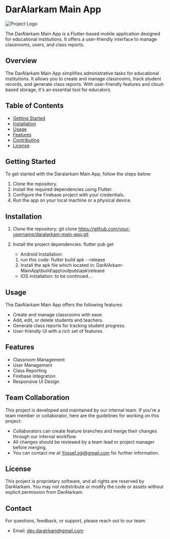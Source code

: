 # DarAlarkam Main App

![Project Logo](https://drive.google.com/file/d/18_cxRI5zhz4bIoJtrrE_x_jDuvtVeD_F/view?usp=sharing)

The DarAlarkam Main App is a Flutter-based mobile application designed for educational institutions. It offers a user-friendly interface to manage classrooms, users, and class reports.

## Overview

The DarAlarkam Main App simplifies administrative tasks for educational institutions. It allows you to create and manage classrooms, track student records, and generate class reports. With user-friendly features and cloud-based storage, it's an essential tool for educators.

## Table of Contents

- [Getting Started](#getting-started)
- [Installation](#installation)
- [Usage](#usage)
- [Features](#features)
- [Contributing](#contributing)
- [License](#license)

## Getting Started

To get started with the Daralarkam Main App, follow the steps below:

1. Clone the repository.
2. Install the required dependencies using Flutter.
3. Configure the Firebase project with your credentials.
4. Run the app on your local machine or a physical device.

## Installation

1. Clone the repository:
   git clone https://github.com/your-username/daralarkam-main-app.git
2. Install the project dependencies:
   flutter pub get
   - Android Installation:
   1. run this code:
      flutter build apk --release
   2. Install the apk file which located in:
      DarAlArkam-MainApp\build\app\outputs\apk\release
   
   - IOS installation:
   to be continued...

## Usage

The DarAlarkam Main App offers the following features:
- Create and manage classrooms with ease.
- Add, edit, or delete students and teachers.
- Generate class reports for tracking student progress.
- User-friendly UI with a rich set of features.

## Features

- Classroom Management
- User Management
- Class Reporting
- Firebase Integration
- Responsive UI Design

## Team Collaboration

This project is developed and maintained by our internal team. If you're a team member or collaborator, here are the guidelines for working on this project:
- Collaborators can create feature branches and merge their changes through our internal workflow.
- All changes should be reviewed by a team lead or project manager before merging.
- You can contact me at Yossef.sgl@gmail.com for further information.

## License

This project is proprietary software, and all rights are reserved by DarAlarkam. You may not redistribute or modify the code or assets without explicit permission from DarAlarkam.

## Contact
For questions, feedback, or support, please reach out to our team:

- Email: dev.daralrkam@gmail.com